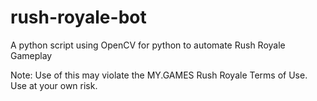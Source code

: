 # rush-royale-bot

A python script using OpenCV for python to automate Rush Royale Gameplay

Note: Use of this may violate the MY.GAMES Rush Royale Terms of Use. Use at your own risk. 
